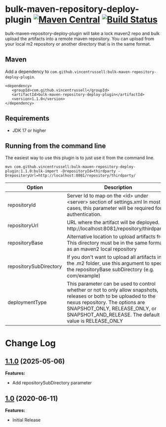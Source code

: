 # bulk-maven-repository-deploy-plugin [![Maven Central](https://img.shields.io/maven-central/v/com.github.vincentrussell/bulk-maven-repository-deploy-plugin.svg?label=Maven%20Central)](https://search.maven.org/search?q=g:%22com.github.vincentrussell%22%20AND%20a:%22bulk-maven-repository-deploy-plugin%22) [![Build Status](https://travis-ci.org/vincentrussell/bulk-maven-repository-deploy-plugin.svg?branch=master)](https://travis-ci.org/vincentrussell/bulk-maven-repository-deploy-plugin)

bulk-maven-repository-deploy-plugin will take a lock maven2 repo and bulk upload the artifacts into a remote maven repository.  You can upload from your local m2 repository or another directory that is in the same format.

## Maven

Add a dependency to `com.github.vincentrussell:bulk-maven-repository-deploy-plugin`.

```
<dependency>
   <groupId>com.github.vincentrussell</groupId>
   <artifactId>bulk-maven-repository-deploy-plugin</artifactId>
   <version>1.1.0</version>
</dependency>
```

## Requirements
- JDK 17 or higher

## Running from the command line

  The easiest way to use this plugin is to just use it from the command line.
```
mvn com.github.vincentrussell:bulk-maven-repository-deploy-plugin:1.1.0:bulk-import -DrepositoryId=thirdparty -DrepositoryUrl=http://localhost:8081/repository/thirdparty/
```
| Option | Description  |
|--|--|
| repositoryId | Server Id to map on the &lt;id&gt; under &lt;server&gt; section of settings.xml In most cases, this parameter will be required for authentication. |
| repositoryUrl | URL where the artifact will be deployed. (i.e: http://localhost:8081/repository/thirdparty/) |
| repositoryBase | Alternative location to upload artifacts from.  This directory must be in the same format as an maven2 local repository  |
| repositorySubDirectory | If you don't want to upload all artifacts in the .m2 folder, use this argument to specify the repositoryBase subDirectory (e.g. com/example)  |
| deploymentType | This parameter can be used to control whether or not to only allow snapshots, releases or both to be uploaded to the nexus repository.  The options are SNAPSHOT_ONLY, RELEASE_ONLY, or SNAPSHOT_AND_RELEASE.  The default value is RELEASE_ONLY  |


# Change Log

## [1.1.0](https://github.com/vincentrussell/bulk-maven-repository-deploy-plugin/tree/bulk-maven-repository-deploy-plugin-1.1.0) (2025-05-06)

**Features:**

- Add repositorySubDirectory parameter

## [1.0](https://github.com/vincentrussell/bulk-maven-repository-deploy-plugin/tree/bulk-maven-repository-deploy-plugin-1.0) (2020-06-11)

**Features:**

- Initial Release

